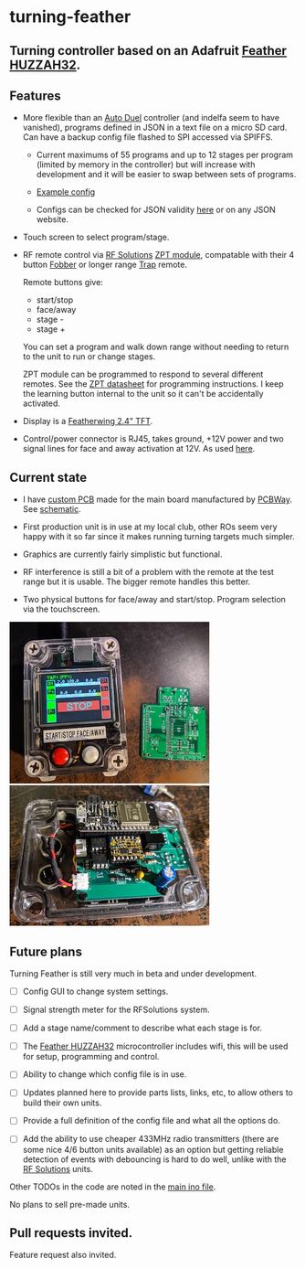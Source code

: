 # turning-feather
## Turning controller based on an Adafruit [Feather HUZZAH32](https://www.adafruit.com/product/3405).

## Features

* More flexible than an [Auto Duel](https://web.archive.org/web/20170504011814/http://www.indelfa.co.uk/tt/ttcontruk.html) controller (and indelfa seem to have vanished), programs defined in JSON in a text file on a micro SD card. Can have a backup config file flashed to SPI accessed via SPIFFS.

  * Current maximums of 55 programs and up to 12 stages per program (limited by memory in the controller) but will increase with development and it will be easier to swap between sets of programs.

  * [Example config](arduino/turning/data/turnconf.txt)

  * Configs can be checked for JSON validity [here](https://arduinojson.org/v6/assistant/) or on any JSON website.

* Touch screen to select program/stage.

* RF remote control via [RF Solutions](https://www.rfsolutions.co.uk/) [ZPT module](https://www.rfsolutions.co.uk/radio-modules-c10/zpt-radio-telemetry-receiver-module-868mhz-smt-p774), compatable with their 4 button [Fobber](https://www.rfsolutions.co.uk/remote-control-systems-c9/fobber-4-button-150m-868mhz-key-fob-transmitter-p447) or longer range [Trap](https://www.rfsolutions.co.uk/remote-control-systems-c9/trap-4-button-2000m-868mhz-handheld-transmitter-p869) remote.

  Remote buttons give:
  * start/stop
  * face/away
  * stage -
  * stage +

  You can set a program and walk down range without needing to return to the unit to run or change stages.

  ZPT module can be programmed to respond to several different remotes. See the [ZPT datasheet](https://www.rfsolutions.co.uk/downloads/1523289764DS-ZPT-1.pdf) for programming instructions. I keep the learning button internal to the unit so it can't be accidentally activated.

* Display is a [Featherwing 2.4" TFT](https://www.adafruit.com/product/3405).

* Control/power connector is RJ45, takes ground, +12V power and two signal lines for face and away activation at 12V. As used [here](https://web.archive.org/web/20190102055407/http://www.indelfa.co.uk/tt/tt_images/relay.gif).

## Current state

* I have [custom PCB](PCBs/kicad/turning-feather) made for the main board manufactured by [PCBWay](https://www.pcbway.com/project/shareproject/Turning_Feather.html). See [schematic](PCBs/kicad/turning-feather/turning-feather.pdf).

* First production unit is in use at my local club, other ROs seem very happy with it so far since it makes running turning targets much simpler.

* Graphics are currently fairly simplistic but functional.

* RF interference is still a bit of a problem with the remote at the test range but it is usable. The bigger remote handles this better.

* Two physical buttons for face/away and start/stop. Program selection via the touchscreen.


![](images/turning-feather-prod-ext.jpg)
![](images/turning-feather-prod-internal.jpg)


## Future plans

Turning Feather is still very much in beta and under development.

- [ ] Config GUI to change system settings.

- [ ] Signal strength meter for the RFSolutions system.

- [ ] Add a stage name/comment to describe what each stage is for.

- [ ] The [Feather HUZZAH32](https://www.adafruit.com/product/3405) microcontroller includes wifi, this will be used for setup, programming and control.

- [ ] Ability to change which config file is in use.

- [ ] Updates planned here to provide parts lists, links, etc, to allow others to build their own units.

- [ ] Provide a full definition of the config file and what all the options do.

- [ ] Add the ability to use cheaper 433MHz radio transmitters (there are some nice 4/6 button units available) as an option but getting reliable detection of events with debouncing is hard to do well, unlike with the [RF Solutions](https://www.rfsolutions.co.uk/) units.

Other TODOs in the code are noted in the [main ino file](arduino/turning/turning.ino).

No plans to sell pre-made units.

## Pull requests invited.

Feature request also invited.